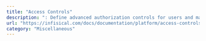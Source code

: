 ```yaml
---
title: "Access Controls"
description: ": Define advanced authorization controls for users and machine identities with RBAC, additional privileges, temporary access, access requests, approval workflows, and more."
url: "https://infisical.com/docs/documentation/platform/access-controls/overview"
category: "Miscellaneous"
---
```

